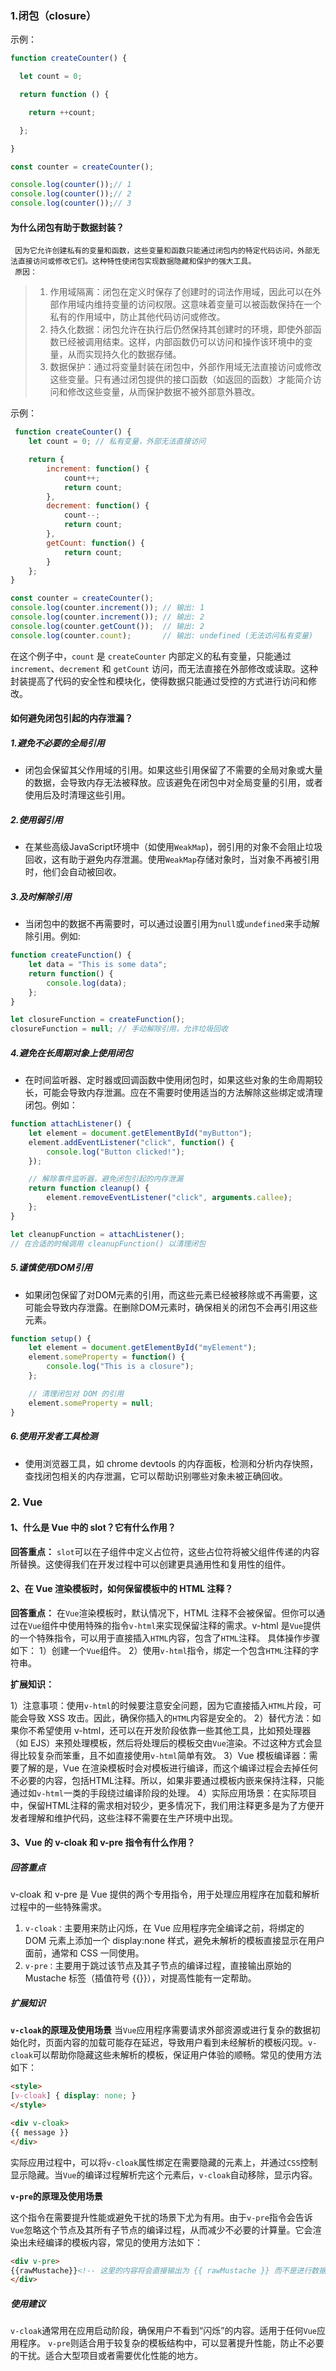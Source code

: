 ### 1.闭包（closure）
示例：
```javascript
function createCounter() {

  let count = 0;

  return function () {

    return ++count;

  };

}

const counter = createCounter();

console.log(counter());// 1
console.log(counter());// 2
console.log(counter());// 3
```
#### 为什么闭包有助于数据封装？
	 因为它允许创建私有的变量和函数，这些变量和函数只能通过闭包内的特定代码访问，外部无法直接访问或修改它们。这种特性使闭包实现数据隐藏和保护的强大工具。
	 原因：
> 	1. 作用域隔离：闭包在定义时保存了创建时的词法作用域，因此可以在外部作用域内维持变量的访问权限。这意味着变量可以被函数保持在一个私有的作用域中，防止其他代码访问或修改。
> 	2.  持久化数据：闭包允许在执行后仍然保持其创建时的环境，即使外部函数已经被调用结束。这样，内部函数仍可以访问和操作该环境中的变量，从而实现持久化的数据存储。
> 	3. 数据保护：通过将变量封装在闭包中，外部作用域无法直接访问或修改这些变量。只有通过闭包提供的接口函数（如返回的函数）才能简介访问和修改这些变量，从而保护数据不被外部意外篡改。

示例：
```javascript
 function createCounter() {
    let count = 0; // 私有变量，外部无法直接访问

    return {
        increment: function() {
            count++;
            return count;
        },
        decrement: function() {
            count--;
            return count;
        },
        getCount: function() {
            return count;
        }
    };
}

const counter = createCounter();
console.log(counter.increment()); // 输出: 1
console.log(counter.increment()); // 输出: 2
console.log(counter.getCount());  // 输出: 2
console.log(counter.count);       // 输出: undefined (无法访问私有变量)
```
在这个例子中，`count` 是 `createCounter` 内部定义的私有变量，只能通过 `increment`、`decrement` 和 `getCount` 访问，而无法直接在外部修改或读取。这种封装提高了代码的安全性和模块化，使得数据只能通过受控的方式进行访问和修改。
#### 如何避免闭包引起的内存泄漏？
##### 1.避免不必要的全局引用
- 闭包会保留其父作用域的引用。如果这些引用保留了不需要的全局对象或大量的数据，会导致内存无法被释放。应该避免在闭包中对全局变量的引用，或者使用后及时清理这些引用。
##### 2.使用弱引用
- 在某些高级JavaScript环境中（如使用`WeakMap`)，弱引用的对象不会阻止垃圾回收，这有助于避免内存泄漏。使用`WeakMap`存储对象时，当对象不再被引用时，他们会自动被回收。
##### 3.及时解除引用
- 当闭包中的数据不再需要时，可以通过设置引用为`null`或`undefined`来手动解除引用。例如:
```javascript
function createFunction() {
    let data = "This is some data";
    return function() {
        console.log(data);
    };
}

let closureFunction = createFunction();
closureFunction = null; // 手动解除引用，允许垃圾回收
```
##### 4.避免在长周期对象上使用闭包
- 在时间监听器、定时器或回调函数中使用闭包时，如果这些对象的生命周期较长，可能会导致内存泄漏。应在不需要时使用适当的方法解除这些绑定或清理闭包。例如：
```javascript
function attachListener() {
    let element = document.getElementById("myButton");
    element.addEventListener("click", function() {
        console.log("Button clicked!");
    });

    // 解除事件监听器，避免闭包引起的内存泄漏
    return function cleanup() {
        element.removeEventListener("click", arguments.callee);
    };
}

let cleanupFunction = attachListener();
// 在合适的时候调用 cleanupFunction() 以清理闭包
```
##### 5.谨慎使用DOM引用
- 如果闭包保留了对DOM元素的引用，而这些元素已经被移除或不再需要，这可能会导致内存泄露。在删除DOM元素时，确保相关的闭包不会再引用这些元素。
```javascript
function setup() {
    let element = document.getElementById("myElement");
    element.someProperty = function() {
        console.log("This is a closure");
    };

    // 清理闭包对 DOM 的引用
    element.someProperty = null;
}
```
##### 6.使用开发者工具检测
- 使用浏览器工具，如 chrome devtools 的内存面板，检测和分析内存快照，查找闭包相关的内存泄漏，它可以帮助识别哪些对象未被正确回收。



### 2. Vue
#### 1、什么是 Vue 中的 slot？它有什么作用？

**回答重点：**
`slot`可以在子组件中定义占位符，这些占位符将被父组件传递的内容所替换。这使得我们在开发过程中可以创建更具通用性和复用性的组件。

#### 2、在 Vue 渲染模板时，如何保留模板中的 HTML 注释？

**回答重点：**
在`Vue`渲染模板时，默认情况下，HTML 注释不会被保留。但你可以通过在`Vue`组件中使用特殊的指令`v-html`来实现保留注释的需求。v-html 是`Vue`提供的一个特殊指令，可以用于直接插入`HTML`内容，包含了`HTML`注释。
具体操作步骤如下：
1）创建一个`Vue`组件。
2）使用`v-html`指令，绑定一个包含`HTML`注释的字符串。

**扩展知识：**

1）注意事项：使用`v-html`的时候要注意安全问题，因为它直接插入`HTML`片段，可能会导致 XSS 攻击。因此，确保你插入的`HTML`内容是安全的。
2）替代方法：如果你不希望使用 v-html，还可以在开发阶段依靠一些其他工具，比如预处理器（如 EJS）来预处理模板，然后将处理后的模板交由`Vue`渲染。不过这种方式会显得比较复杂而笨重，且不如直接使用`v-html`简单有效。
3）Vue 模板编译器：需要了解的是，Vue 在渲染模板时会对模板进行编译，而这个编译过程会去掉任何不必要的内容，包括HTML注释。所以，如果非要通过模板内嵌来保持注释，只能通过如`v-html`一类的手段绕过编译阶段的处理。
4）实际应用场景：在实际项目中，保留HTML注释的需求相对较少，更多情况下，我们用注释更多是为了方便开发者理解和维护代码，这些注释不需要在生产环境中出现。

#### 3、Vue 的 v-cloak 和 v-pre 指令有什么作用？

##### **回答重点**

v-cloak 和 v-pre 是 Vue 提供的两个专用指令，用于处理应用程序在加载和解析过程中的一些特殊需求。
1. `v-cloak：`主要用来防止闪烁，在 Vue 应用程序完全编译之前，将绑定的 DOM 元素上添加一个 display:none 样式，避免未解析的模板直接显示在用户面前，通常和 CSS 一同使用。
2. `v-pre：`主要用于跳过该节点及其子节点的编译过程，直接输出原始的 Mustache 标签（插值符号 {{}}），对提高性能有一定帮助。

##### **扩展知识**

**`v-cloak`的原理及使用场景**
当`Vue`应用程序需要请求外部资源或进行复杂的数据初始化时，页面内容的加载可能存在延迟，导致用户看到未经解析的模板闪现。`v-cloak`可以帮助你隐藏这些未解析的模板，保证用户体验的顺畅。常见的使用方法如下：
```html
<style>
[v-cloak] { display: none; }
</style>

<div v-cloak>
{{ message }}
</div>
```
实际应用过程中，可以将`v-cloak`属性绑定在需要隐藏的元素上，并通过`CSS`控制显示隐藏。当`Vue`的编译过程解析完这个元素后，`v-cloak`自动移除，显示内容。

**`v-pre`的原理及使用场景**

这个指令在需要提升性能或避免干扰的场景下尤为有用。由于`v-pre`指令会告诉`Vue`忽略这个节点及其所有子节点的编译过程，从而减少不必要的计算量。它会渲染出未经编译的模板内容，常见的使用方法如下：
```html
<div v-pre>
{{rawMustache}}<!-- 这里的内容将会直接输出为 {{ rawMustache }} 而不是进行数据绑定 -->
</div>
```

##### 使用建议

`v-cloak`通常用在应用启动阶段，确保用户不看到“闪烁”的内容。适用于任何`Vue`应用程序。
`v-pre`则适合用于较复杂的模板结构中，可以显著提升性能，防止不必要的干扰。适合大型项目或者需要优化性能的地方。